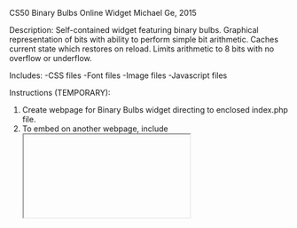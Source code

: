 CS50 Binary Bulbs Online Widget
Michael Ge, 2015

Description: Self-contained widget featuring binary bulbs. Graphical 
representation of bits with ability to perform simple bit arithmetic.
Caches current state which restores on reload. Limits arithmetic to 8 bits with
no overflow or underflow.

Includes:
-CSS files
-Font files
-Image files
-Javascript files

Instructions (TEMPORARY):
1. Create webpage for Binary Bulbs widget directing to enclosed index.php file.
2. To embed on another webpage, include <iframe> tag specifying width and height.
   Widget will then scale to specified size. A sample is provided called test.html
   which links to the widget hosted on a C9 account.
